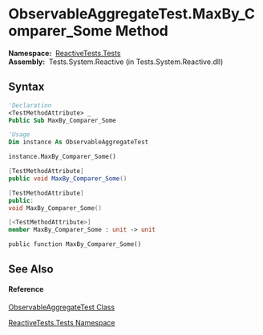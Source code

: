 # ObservableAggregateTest.MaxBy\_Comparer\_Some Method

**Namespace:**  [ReactiveTests.Tests](ReactiveTests.Tests\ReactiveTests.Tests.md)  
**Assembly:**  Tests.System.Reactive (in Tests.System.Reactive.dll)

## Syntax

```vb
'Declaration
<TestMethodAttribute> _
Public Sub MaxBy_Comparer_Some
```

```vb
'Usage
Dim instance As ObservableAggregateTest

instance.MaxBy_Comparer_Some()
```

```csharp
[TestMethodAttribute]
public void MaxBy_Comparer_Some()
```

```c++
[TestMethodAttribute]
public:
void MaxBy_Comparer_Some()
```

```fsharp
[<TestMethodAttribute>]
member MaxBy_Comparer_Some : unit -> unit 
```

```jscript
public function MaxBy_Comparer_Some()
```

## See Also

#### Reference

[ObservableAggregateTest Class](ObservableAggregateTest\ObservableAggregateTest.md)

[ReactiveTests.Tests Namespace](ReactiveTests.Tests\ReactiveTests.Tests.md)




